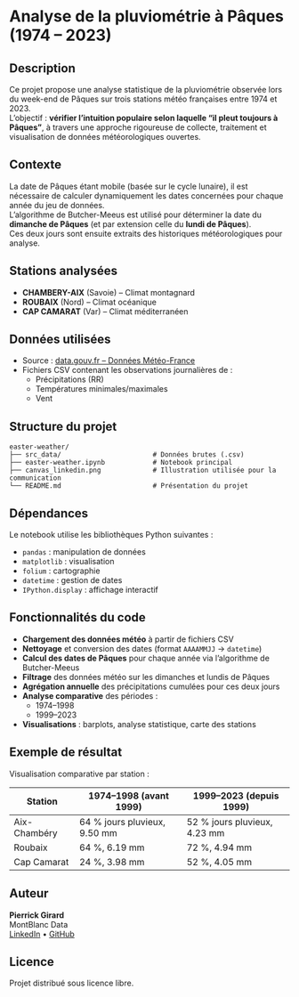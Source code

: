 
# Analyse de la pluviométrie à Pâques (1974 – 2023)

## Description

Ce projet propose une analyse statistique de la pluviométrie observée lors du week-end de Pâques sur trois stations météo françaises entre 1974 et 2023.  
L’objectif : **vérifier l’intuition populaire selon laquelle “il pleut toujours à Pâques”**, à travers une approche rigoureuse de collecte, traitement et visualisation de données météorologiques ouvertes.

## Contexte

La date de Pâques étant mobile (basée sur le cycle lunaire), il est nécessaire de calculer dynamiquement les dates concernées pour chaque année du jeu de données.  
L’algorithme de Butcher-Meeus est utilisé pour déterminer la date du **dimanche de Pâques** (et par extension celle du  **lundi de Pâques**).  
Ces deux jours sont ensuite extraits des historiques météorologiques pour analyse.

## Stations analysées

- **CHAMBERY-AIX** (Savoie) – Climat montagnard
- **ROUBAIX** (Nord) – Climat océanique
- **CAP CAMARAT** (Var) – Climat méditerranéen

## Données utilisées

- Source : [data.gouv.fr – Données Météo-France](https://data.gouv.fr)
- Fichiers CSV contenant les observations journalières de :
  - Précipitations (RR)
  - Températures minimales/maximales
  - Vent

## Structure du projet

```
easter-weather/
├── src_data/                       # Données brutes (.csv)
├── easter-weather.ipynb            # Notebook principal
├── canvas_linkedin.png             # Illustration utilisée pour la communication
└── README.md                       # Présentation du projet
```

## Dépendances

Le notebook utilise les bibliothèques Python suivantes :

- `pandas` : manipulation de données
- `matplotlib` : visualisation
- `folium` : cartographie
- `datetime` : gestion de dates
- `IPython.display` : affichage interactif

## Fonctionnalités du code

- **Chargement des données météo** à partir de fichiers CSV
- **Nettoyage** et conversion des dates (format `AAAAMMJJ` → `datetime`)
- **Calcul des dates de Pâques** pour chaque année via l’algorithme de Butcher-Meeus
- **Filtrage** des données météo sur les dimanches et lundis de Pâques
- **Agrégation annuelle** des précipitations cumulées pour ces deux jours
- **Analyse comparative** des périodes :
  - 1974–1998
  - 1999–2023
- **Visualisations** : barplots, analyse statistique, carte des stations

## Exemple de résultat

Visualisation comparative par station :

| Station       | 1974–1998 (avant 1999) | 1999–2023 (depuis 1999) |
|---------------|------------------------|--------------------------|
| Aix-Chambéry  | 64 % jours pluvieux, 9.50 mm | 52 % jours pluvieux, 4.23 mm |
| Roubaix       | 64 %, 6.19 mm                 | 72 %, 4.94 mm                 |
| Cap Camarat   | 24 %, 3.98 mm                 | 52 %, 4.05 mm                 |

## Auteur

**Pierrick Girard**  
MontBlanc Data  
[LinkedIn](https://www.linkedin.com/in/pierrick-g-4721a2190/) • [GitHub](https://github.com/montblancdata)

## Licence
Projet distribué sous licence libre.
